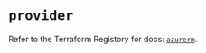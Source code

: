 # `provider`

Refer to the Terraform Registory for docs: [`azurerm`](https://registry.terraform.io/providers/hashicorp/azurerm/3.65.0/docs).

